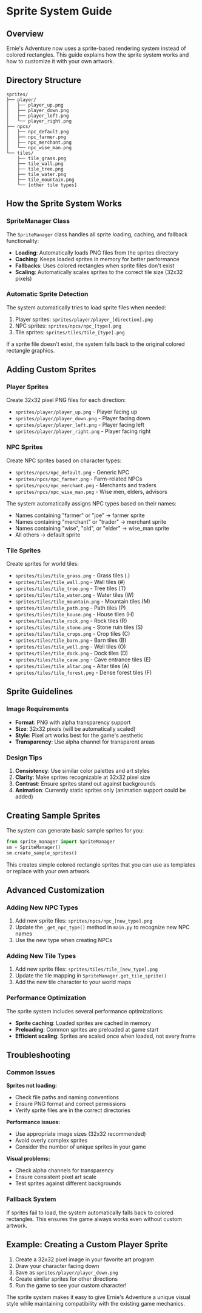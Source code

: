 # Sprite System Guide

## Overview

Ernie's Adventure now uses a sprite-based rendering system instead of colored rectangles. This guide explains how the sprite system works and how to customize it with your own artwork.

## Directory Structure

```
sprites/
├── player/
│   ├── player_up.png
│   ├── player_down.png
│   ├── player_left.png
│   └── player_right.png
├── npcs/
│   ├── npc_default.png
│   ├── npc_farmer.png
│   ├── npc_merchant.png
│   └── npc_wise_man.png
└── tiles/
    ├── tile_grass.png
    ├── tile_wall.png
    ├── tile_tree.png
    ├── tile_water.png
    ├── tile_mountain.png
    └── [other tile types]
```

## How the Sprite System Works

### SpriteManager Class

The `SpriteManager` class handles all sprite loading, caching, and fallback functionality:

- **Loading**: Automatically loads PNG files from the sprites directory
- **Caching**: Keeps loaded sprites in memory for better performance
- **Fallbacks**: Uses colored rectangles when sprite files don't exist
- **Scaling**: Automatically scales sprites to the correct tile size (32x32 pixels)

### Automatic Sprite Detection

The system automatically tries to load sprite files when needed:

1. Player sprites: `sprites/player/player_[direction].png`
2. NPC sprites: `sprites/npcs/npc_[type].png`
3. Tile sprites: `sprites/tiles/tile_[type].png`

If a sprite file doesn't exist, the system falls back to the original colored rectangle graphics.

## Adding Custom Sprites

### Player Sprites

Create 32x32 pixel PNG files for each direction:

- `sprites/player/player_up.png` - Player facing up
- `sprites/player/player_down.png` - Player facing down
- `sprites/player/player_left.png` - Player facing left
- `sprites/player/player_right.png` - Player facing right

### NPC Sprites

Create NPC sprites based on character types:

- `sprites/npcs/npc_default.png` - Generic NPC
- `sprites/npcs/npc_farmer.png` - Farm-related NPCs
- `sprites/npcs/npc_merchant.png` - Merchants and traders
- `sprites/npcs/npc_wise_man.png` - Wise men, elders, advisors

The system automatically assigns NPC types based on their names:
- Names containing "farmer" or "joe" → farmer sprite
- Names containing "merchant" or "trader" → merchant sprite
- Names containing "wise", "old", or "elder" → wise_man sprite
- All others → default sprite

### Tile Sprites

Create sprites for world tiles:

- `sprites/tiles/tile_grass.png` - Grass tiles (.)
- `sprites/tiles/tile_wall.png` - Wall tiles (#)
- `sprites/tiles/tile_tree.png` - Tree tiles (T)
- `sprites/tiles/tile_water.png` - Water tiles (W)
- `sprites/tiles/tile_mountain.png` - Mountain tiles (M)
- `sprites/tiles/tile_path.png` - Path tiles (P)
- `sprites/tiles/tile_house.png` - House tiles (H)
- `sprites/tiles/tile_rock.png` - Rock tiles (R)
- `sprites/tiles/tile_stone.png` - Stone ruin tiles (S)
- `sprites/tiles/tile_crops.png` - Crop tiles (C)
- `sprites/tiles/tile_barn.png` - Barn tiles (B)
- `sprites/tiles/tile_well.png` - Well tiles (O)
- `sprites/tiles/tile_dock.png` - Dock tiles (D)
- `sprites/tiles/tile_cave.png` - Cave entrance tiles (E)
- `sprites/tiles/tile_altar.png` - Altar tiles (A)
- `sprites/tiles/tile_forest.png` - Dense forest tiles (F)

## Sprite Guidelines

### Image Requirements

- **Format**: PNG with alpha transparency support
- **Size**: 32x32 pixels (will be automatically scaled)
- **Style**: Pixel art works best for the game's aesthetic
- **Transparency**: Use alpha channel for transparent areas

### Design Tips

1. **Consistency**: Use similar color palettes and art styles
2. **Clarity**: Make sprites recognizable at 32x32 pixel size
3. **Contrast**: Ensure sprites stand out against backgrounds
4. **Animation**: Currently static sprites only (animation support could be added)

## Creating Sample Sprites

The system can generate basic sample sprites for you:

```python
from sprite_manager import SpriteManager
sm = SpriteManager()
sm.create_sample_sprites()
```

This creates simple colored rectangle sprites that you can use as templates or replace with your own artwork.

## Advanced Customization

### Adding New NPC Types

1. Add new sprite files: `sprites/npcs/npc_[new_type].png`
2. Update the `_get_npc_type()` method in `main.py` to recognize new NPC names
3. Use the new type when creating NPCs

### Adding New Tile Types

1. Add new sprite files: `sprites/tiles/tile_[new_type].png`
2. Update the tile mapping in `SpriteManager.get_tile_sprite()`
3. Add the new tile character to your world maps

### Performance Optimization

The sprite system includes several performance optimizations:

- **Sprite caching**: Loaded sprites are cached in memory
- **Preloading**: Common sprites are preloaded at game start
- **Efficient scaling**: Sprites are scaled once when loaded, not every frame

## Troubleshooting

### Common Issues

**Sprites not loading:**
- Check file paths and naming conventions
- Ensure PNG format and correct permissions
- Verify sprite files are in the correct directories

**Performance issues:**
- Use appropriate image sizes (32x32 recommended)
- Avoid overly complex sprites
- Consider the number of unique sprites in your game

**Visual problems:**
- Check alpha channels for transparency
- Ensure consistent pixel art scale
- Test sprites against different backgrounds

### Fallback System

If sprites fail to load, the system automatically falls back to colored rectangles. This ensures the game always works even without custom artwork.

## Example: Creating a Custom Player Sprite

1. Create a 32x32 pixel image in your favorite art program
2. Draw your character facing down
3. Save as `sprites/player/player_down.png`
4. Create similar sprites for other directions
5. Run the game to see your custom character!

The sprite system makes it easy to give Ernie's Adventure a unique visual style while maintaining compatibility with the existing game mechanics. 